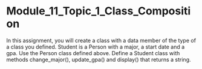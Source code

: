 # Module_11_Topic_1_Class_Composition
In this assignment, you will create a class with a data member of the type of a class you defined. Student is a Person with a major, a start date and a gpa. Use the Person class defined above. Define a Student class with methods change_major(), update_gpa() and display() that returns a string.
